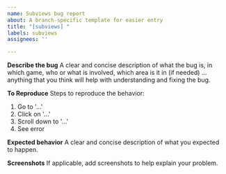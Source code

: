 ```yaml
---
name: Subviews bug report
about: A branch-specific template for easier entry
title: "[subviews] "
labels: subviews
assignees: ''

---
```


**Describe the bug**
A clear and concise description of what the bug is, in which game, who or what is involved, which area is it in (if needed) ... anything that you think will help with understanding and fixing the bug.

**To Reproduce**
Steps to reproduce the behavior:
1. Go to '...'
2. Click on '...'
3. Scroll down to '...'
4. See error

**Expected behavior**
A clear and concise description of what you expected to happen.

**Screenshots**
If applicable, add screenshots to help explain your problem.
